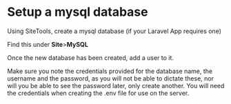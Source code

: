 # Setup a mysql database

Using SiteTools, create a mysql database (if your Laravel App requires one)

Find this under **Site**>**MySQL**

Once the new database has been created, add a user to it.

Make sure you note the credentials provided for the database name, the username and the password, as you will not be able to dictate these, nor will you be able to see the password later, only create another.  You will need the credentials when creating the .env file for use on the server.



